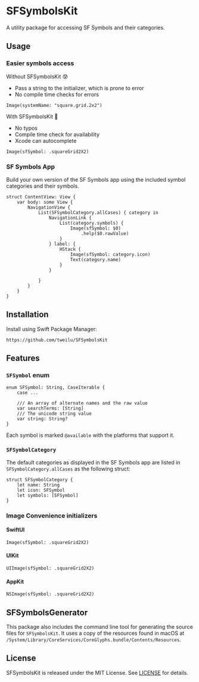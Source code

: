 # SFSymbolsKit

A utility package for accessing SF Symbols and their categories.

## Usage

### Easier symbols access

Without SFSymbolsKit 😰
- Pass a string to the initializer, which is prone to error
- No compile time checks for errors
```
Image(systemName: "square.grid.2x2")
```
With SFSymbolsKit 🤩
- No typos 
- Compile time check for availability
- Xcode can autocomplete
```
Image(sfSymbol: .squareGrid2X2)
```

### SF Symbols App
Build your own version of the SF Symbols app using the included symbol categories and their symbols.

```
struct ContentView: View {
    var body: some View {
        NavigationView {
            List(SFSymbolCategory.allCases) { category in
                NavigationLink {
                    List(category.symbols) {
                        Image(sfSymbol: $0)
                            .help($0.rawValue)
                    }
                } label: {
                    HStack {
                        Image(sfSymbol: category.icon)
                        Text(category.name)
                    }
                }

            }
        }
    }
}

```

## Installation

Install using Swift Package Manager:
```
https://github.com/tweilu/SFSymbolsKit
```

## Features

### `SFSymbol` enum

```
enum SFSymbol: String, CaseIterable {
    case ...
    
    /// An array of alternate names and the raw value
    var searchTerms: [String]
    /// The unicode string value
    var string: String?
}
```
Each symbol is marked `@available` with the platforms that support it.

### `SFSymbolCategory`

The default categories as displayed in the SF Symbols app are listed in `SFSymbolCategory.allCases` as the following struct:
```
struct SFSymbolCategory {
    let name: String
    let icon: SFSymbol
    let symbols: [SFSymbol]
}
```

### Image Convenience initializers

#### SwiftUI
```
Image(sfSymbol: .squareGrid2X2)
```
#### UIKit
```
UIImage(sfSymbol: .squareGrid2X2)
```
#### AppKit
```
NSImage(sfSymbol: .squareGrid2X2)
```

## SFSymbolsGenerator

This package also includes the command line tool for generating the source files for `SFSymbolsKit`. It uses a copy of the resources found in macOS at `/System/Library/CoreServices/CoreGlyphs.bundle/Contents/Resources`.

## License

SFSymbolsKit is released under the MIT License. See [LICENSE](https://github.com/tweilu/SFSymbolsKit/blob/main/LICENSE) for details.
